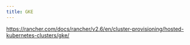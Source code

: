 ```yaml
---
title: GKE
---
```


https://rancher.com/docs/rancher/v2.6/en/cluster-provisioning/hosted-kubernetes-clusters/gke/